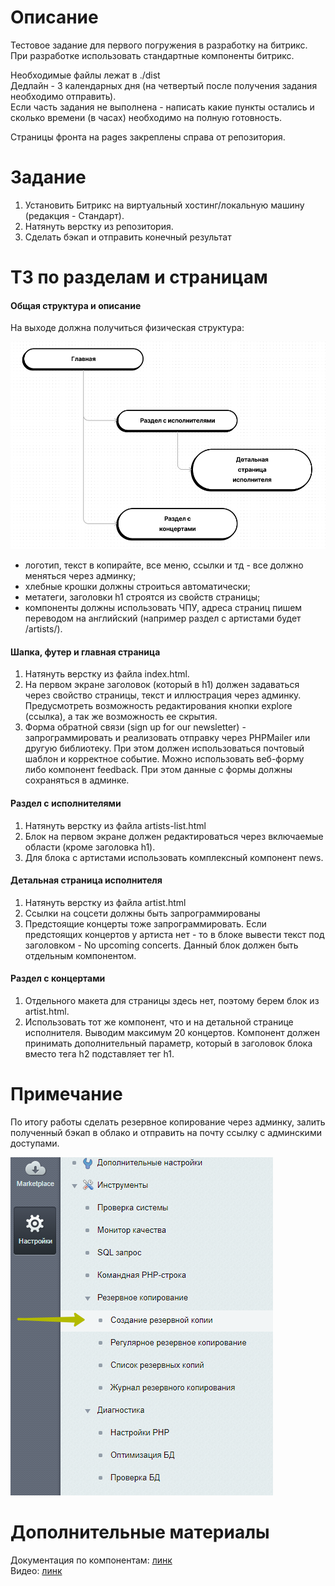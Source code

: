 # Описание
Тестовое задание для первого погружения в разработку на битрикс. При разработке использовать стандартные компоненты битрикс.

Необходимые файлы лежат в ./dist<br>
Дедлайн - 3 календарных дня (на четвертый после получения задания необходимо отправить).<br>
Если часть задания не выполнена - написать какие пункты остались и сколько времени (в часах) необходимо на полную готовность.<br>

Страницы фронта на pages закреплены справа от репозитория.

# Задание 

1. Установить Битрикс на виртуальный хостинг/локальную машину (редакция - Стандарт).
2. Натянуть верстку из репозитория.
3. Сделать бэкап и отправить конечный результат

# ТЗ по разделам и страницам
#### Общая структура и описание
На выходе должна получиться физическая структура:

 ![структура](./structure.png)           

- логотип, текст в копирайте, все меню, ссылки и тд - все должно меняться через админку;  
- хлебные крошки должны строиться автоматически;
- метатеги, заголовки h1 строятся из свойств страницы;
- компоненты должны использовать ЧПУ, адреса страниц пишем переводом на английский (например раздел с артистами будет /artists/).

#### Шапка, футер и главная страница

1. Натянуть верстку из файла index.html.
2. На первом экране заголовок (который в h1) должен задаваться через свойство страницы, текст и иллюстрация через админку. Предусмотреть возможность редактирования кнопки explore (ссылка), а так же возможность ее скрытия. 
3. Форма обратной связи (sign up for our newsletter) - запрограммировать и реализовать отправку через PHPMailer или другую библиотеку. При этом должен использоваться почтовый шаблон и корректное событие. Можно использовать веб-форму либо компонент feedback. При этом данные с формы должны сохраняться в админке. 

#### Раздел с исполнителями

1. Натянуть верстку из файла artists-list.html 
2. Блок на первом экране должен редактироваться через включаемые области (кроме заголовка h1).
3. Для блока с артистами использовать комплексный компонент news.

#### Детальная страница исполнителя

1. Натянуть верстку из файла artist.html 
2. Ссылки на соцсети должны быть запрограммированы
3. Предстоящие концерты тоже запрограммировать. Если предстоящих концертов у артиста нет - то в блоке вывести текст под заголовком - No upcoming concerts. Данный блок должен быть отдельным компонентом.

#### Раздел с концертами

1. Отдельного макета для страницы здесь нет, поэтому берем блок из artist.html. 
2. Использовать тот же компонент, что и на детальной странице исполнителя. Выводим максимум 20 концертов. Компонент должен принимать дополнительный параметр, который в заголовок блока вместо тега h2 подставляет тег h1. 

# Примечание
По итогу работы сделать резервное копирование через админку, залить полученный бэкап в облако и отправить на почту ссылку с админскими доступами.

![backup](./backup.png)

# Дополнительные материалы
Документация по компонентам: [линк](https://dev.1c-bitrix.ru/user_help/components/content/index.php)<br>
Видео: [линк](https://www.youtube.com/channel/UCqwGlnyM-tro3ArkhiVyIxg/videos)


